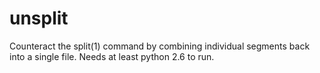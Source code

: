 unsplit
=======

Counteract the split(1) command by combining individual segments back into a single file.  Needs at least python 2.6 to run.
